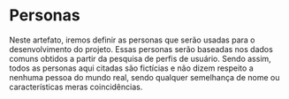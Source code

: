 # Personas

Neste artefato, iremos definir as personas que serão usadas para o desenvolvimento do projeto. Essas personas serão baseadas nos dados comuns obtidos a partir da pesquisa de perfis de usuário. Sendo assim, todos as personas aqui citadas são fictícias e não dizem respeito a nenhuma pessoa do mundo real, sendo qualquer semelhança de nome ou características meras coincidências.